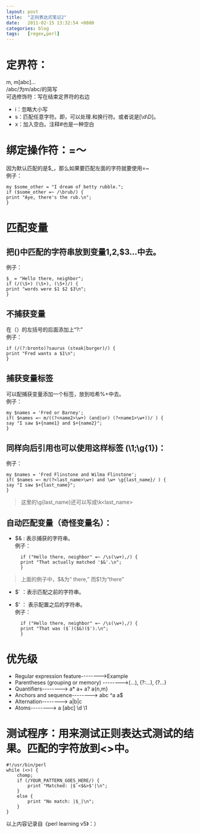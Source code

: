 ```yaml
---
layout: post
title:  "正则表达式笔记2"
date:   2011-02-15 13:32:54 +0800
categories: blog
tags:   [regex,perl]
---
```

# 定界符：

m<abc>, m[abc]...       
/abc/为m/abc/的简写        
可选修饰符：写在结束定界符的右边        

- i：忽略大小写
- s：匹配任意字符。即，可以处理.和换行符。或者说是[\d\D]。
- x：加入空白。注释#也是一种空白

# 绑定操作符：=～

因为默认匹配的是$_，那么如果要匹配左面的字符就要使用=~      
例子：  
     
    my $some_other = "I dream of betty rubble.";
    if ($some_other =~ /\brub/) {
    print "Aye, there's the rub.\n";
    }

# 匹配变量
## 把()中匹配的字符串放到变量$1,$2,$3...中去。      
例子：  
     
    $_ = "Hello there, neighbor";
    if (/(\S+) (\S+), (\S+)/) {
    print "words were $1 $2 $3\n";
    }
    
## 不捕获变量           
在（）的左括号的后面添加上“?:”       
例子：
             
    if (/(?:bronto)?saurus (steak|burger)/) {
    print "Fred wants a $1\n";
    }
    
## 捕获变量标签
可以配捕获变量添加一个标签，放到哈希%+中去。    
例子： 
   
    my $names = 'Fred or Barney';
    if( $names =~ m/((?<name2>\w+) (and|or) (?<name1>\w+))/ ) {
    say "I saw $+{name1} and $+{name2}";
    }
    
## 同样向后引用也可以使用这样标签 (\1;\g{1})：
例子：      

    my $names = 'Fred Flinstone and Wilma Flinstone';
    if( $names =~ m/(?<last_name>\w+) and \w+ \g{last_name}/ ) {
    say "I saw $+{last_name}";
    }
    
>这里的\g{last_name}还可以写成\k<last_name>

## 自动匹配变量（奇怪变量名）：
- $& : 表示捕获的字符串。        
例子：

        if ("Hello there, neighbor" =~ /\s(\w+),/) {
        print "That actually matched '$&'.\n";
        }

>上面的例子中，$&为“ there,”  而$1为“there”

- $` ：表示匹配之前的字符串。 
- $' ： 表示配置之后的字符串。      
例子：

        if ("Hello there, neighbor" =~ /\s(\w+),/) {
        print "That was ($`)($&)($').\n";
        }

# 优先级
- Regular expression feature-------->Example
- Parentheses (grouping or memory) -------->(...), (?:...), (?<LABEL>...)
- Quantifiers--------> a* a+ a? a{n,m}
- Anchors and sequence--------> abc ^a a$
- Alternation--------> a\|b\|c
- Atoms--------> a [abc] \d \1

# 测试程序：用来测试正则表达式测试的结果。匹配的字符放到<>中。

    #!/usr/bin/perl
    while (<>) {
        chomp;
        if (/YOUR_PATTERN_GOES_HERE/) {
            print "Matched: |$`<$&>$'|\n";
        }
        else {
            print "No match: |$_|\n";
        }
    }

以上内容记录自《perl learning v5》：）
